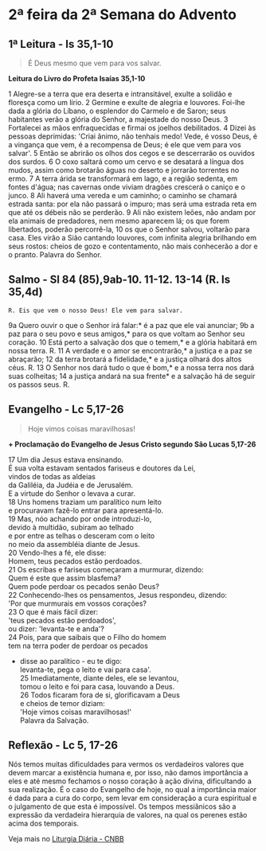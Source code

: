# 2ª feira da 2ª Semana do Advento

## 1ª Leitura - Is 35,1-10

> É Deus mesmo que vem para vos salvar.

**Leitura do Livro do Profeta Isaías 35,1-10**

1 Alegre-se a terra que era deserta e intransitável,     exulte a solidão e floresça como um lírio.    2 Germine e exulte     de alegria e louvores.     Foi-lhe dada a glória do Líbano,     o esplendor do Carmelo e de Saron;     seus habitantes verão a glória do Senhor,     a majestade do nosso Deus.    3 Fortalecei as mãos enfraquecidas     e firmai os joelhos debilitados.    4 Dizei às pessoas deprimidas:     'Criai ânimo, não tenhais medo!     Vede, é vosso Deus,     é a vingança que vem, é a recompensa de Deus;     é ele que vem para vos salvar'.    5 Então se abrirão os olhos dos cegos     e se descerrarão os ouvidos dos surdos.    6 O coxo saltará como um cervo     e se desatará a língua dos mudos,     assim como brotarão águas no deserto     e jorrarão torrentes no ermo.    7 A terra árida se transformará em lago,     e a região sedenta, em fontes d'água;     nas cavernas onde viviam dragões     crescerá o caniço e o junco.    8 Ali haverá uma vereda e um caminho;     o caminho se chamará estrada santa:     por ela não passará o impuro;     mas será uma estrada reta     em que até os débeis não se perderão.    9 Ali não existem leões,     não andam por ela animais de predadores,     nem mesmo aparecem lá;     os que forem libertados, poderão percorrê-la,    10 os que o Senhor salvou, voltarão para casa.     Eles virão a Sião cantando louvores,     com infinita alegria brilhando em seus rostos:     cheios de gozo e contentamento,     não mais conhecerão a dor e o pranto.     Palavra do Senhor.

## Salmo - Sl 84 (85),9ab-10. 11-12. 13-14 (R. Is 35,4d)

`R. Eis que vem o nosso Deus! Ele vem para salvar.`

9a Quero ouvir o que o Senhor irá falar:*     é a paz que ele vai anunciar;    9b a paz para o seu povo e seus amigos,*     para os que voltam ao Senhor seu coração.    10 Está perto a salvação dos que o temem,*     e a glória habitará em nossa terra. R.    11 A verdade e o amor se encontrarão,*     a justiça e a paz se abraçarão;    12 da terra brotará a fidelidade,*     e a justiça olhará dos altos céus. R.    13 O Senhor nos dará tudo o que é bom,*     e a nossa terra nos dará suas colheitas;    14 a justiça andará na sua frente*     e a salvação há de seguir os passos seus. R.

## Evangelho - Lc 5,17-26

> Hoje vimos coisas maravilhosas!

**+ Proclamação do Evangelho de Jesus Cristo segundo São Lucas 5,17-26**

17 Um dia Jesus estava ensinando.   
 É sua volta estavam sentados fariseus e doutores da Lei,   
 vindos de todas as aldeias   
 da Galiléia, da Judéia e de Jerusalém.   
 E a virtude do Senhor o levava a curar.    
18 Uns homens traziam um paralítico num leito   
 e procuravam fazê-lo entrar para apresentá-lo.    
19 Mas, nóo achando por onde introduzi-lo,   
 devido à multidão, subiram ao telhado   
 e por entre as telhas o desceram com o leito   
 no meio da assembléia diante de Jesus.    
20 Vendo-lhes a fé, ele disse:    
 Homem, teus pecados estão perdoados.    
21 Os escribas e fariseus começaram a murmurar, dizendo:   
 Quem é este que assim blasfema?   
 Quem pode perdoar os pecados senão Deus?    
22 Conhecendo-lhes os pensamentos, Jesus respondeu, dizendo:   
 'Por que murmurais em vossos corações?    
23 O que é mais fácil dizer:   
 'teus pecados estão perdoados',   
 ou dizer: 'levanta-te e anda'?    
24 Pois, para que saibais que o Filho do homem    
 tem na terra poder de perdoar os pecados   
 - disse ao paralítico - eu te digo:   
 levanta-te, pega o leito e vai para casa'.    
25 Imediatamente, diante deles, ele se levantou,   
 tomou o leito e foi para casa, louvando a Deus.    
26 Todos ficaram fora de si, glorificavam a Deus   
 e cheios de temor diziam:   
 'Hoje vimos coisas maravilhosas!'   
 Palavra da Salvação.

## Reflexão - Lc 5, 17-26

Nós temos muitas dificuldades para vermos os verdadeiros valores que devem marcar a existência humana e, por isso, não damos importância a eles e até mesmo fechamos o nosso coração à ação divina, dificultando a sua realização. É o caso do Evangelho de hoje, no qual a importância maior é dada para a cura do corpo, sem levar em consideração a cura espiritual e o julgamento de que esta é impossível. Os tempos messiânicos são a expressão da verdadeira hierarquia de valores, na qual os perenes estão acima dos temporais.

Veja mais no [Liturgia Diária - CNBB](http://liturgiadiaria.cnbb.org.br/app/user/user/UserView.php?ano=2016&mes=12&dia=5)